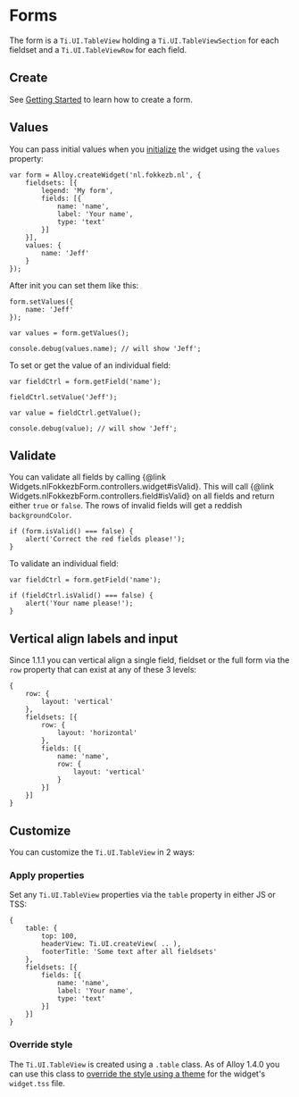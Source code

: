 # Forms
The form is a `Ti.UI.TableView` holding a `Ti.UI.TableViewSection` for each fieldset and a `Ti.UI.TableViewRow` for each field. 

## Create
See [Getting Started](#!/guide/getting_started) to learn how to create a form.

## Values
You can pass initial values when you [initialize](#!/guide/getting_started-section-2.-initializing-the-widget) the widget using the `values` property:

	var form = Alloy.createWidget('nl.fokkezb.nl', {
		fieldsets: [{
			legend: 'My form',			
			fields: [{
				name: 'name',
				label: 'Your name',
				type: 'text'
			}]
		}],
		values: {
			name: 'Jeff'
		}
	});

After init you can set them like this:

	form.setValues({
		name: 'Jeff'
	});

	var values = form.getValues();

	console.debug(values.name); // will show 'Jeff';

To set or get the value of an individual field:

	var fieldCtrl = form.getField('name');

	fieldCtrl.setValue('Jeff');

	var value = fieldCtrl.getValue();

	console.debug(value); // will show 'Jeff';

## Validate
You can validate all fields by calling {@link Widgets.nlFokkezbForm.controllers.widget#isValid}. This will call {@link Widgets.nlFokkezbForm.controllers.field#isValid} on all fields and return either `true` or `false`. The rows of invalid fields will get a reddish `backgroundColor`.

	if (form.isValid() === false) {
		alert('Correct the red fields please!');
	}

To validate an individual field:

	var fieldCtrl = form.getField('name');

	if (fieldCtrl.isValid() === false) {
		alert('Your name please!');
	}
	
## Vertical align labels and input
Since 1.1.1 you can vertical align a single field, fieldset or the full form via the `row` property that can exist at any of these 3 levels:

	{
		row: {
			layout: 'vertical'
		},
		fieldsets: [{
			row: {
				layout: 'horizontal'
			},
			fields: [{
				name: 'name',
				row: {
					layout: 'vertical'
				}
			}]
		}]
	}

## Customize
You can customize the `Ti.UI.TableView` in 2 ways:

### Apply properties
Set any `Ti.UI.TableView` properties via the `table` property in either JS or TSS:

	{
		table: {
			top: 100,
			headerView: Ti.UI.createView( .. ),
			footerTitle: 'Some text after all fieldsets'
		},
		fieldsets: [{
			fields: [{
				name: 'name',
				label: 'Your name',
				type: 'text'
			}]
		}]
	}
	
### Override style
The `Ti.UI.TableView` is created using a `.table` class. As of Alloy 1.4.0 you can use this class to [override the style using a theme](https://jira.appcelerator.org/browse/ALOY-378) for the widget's `widget.tss` file.
